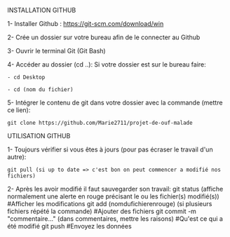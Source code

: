 INSTALLATION GITHUB

1- Installer Github :
    https://git-scm.com/download/win

2- Crée un dossier sur votre bureau afin de le connecter au Github

3- Ouvrir le terminal Git (Git Bash)

4- Accéder au dossier (cd ..):
    Si votre dossier est sur le bureau faire:
    
    - cd Desktop
    
    - cd (nom du fichier)

5- Intégrer le contenu de git dans votre dossier avec la commande (mettre ce lien):

    git clone https://github.com/Marie2711/projet-de-ouf-malade


UTILISATION GITHUB

1- Toujours vérifier si vous êtes à jours (pour pas écraser le travail d'un autre):

    git pull (si up to date => c'est bon on peut commencer a modifié nos fichiers)

2- Après les avoir modifié il faut sauvegarder son travail:
    git status (affiche normalement une alerte en rouge précisant le ou les fichier(s) modifié(s))  #Afficher les modifications
    git add (nomdufichierenrouge)	(si plusieurs fichiers répété la commande)  #Ajouter des fichiers
    git commit -m "commentaire..."  (dans commentaires, mettre les raisons) #Qu'est ce qui a été modifié
    git push	#Envoyez les données
